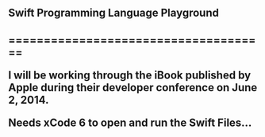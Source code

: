 <h2>Swift Programming Language Playground<h2>
=====================================

I will be working through the iBook published by Apple during their developer conference on June 2, 2014. 

Needs xCode 6 to open and run the Swift Files...


